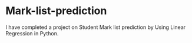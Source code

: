 # Mark-list-prediction
I have completed a project on Student Mark list prediction by Using Linear Regression in Python.
